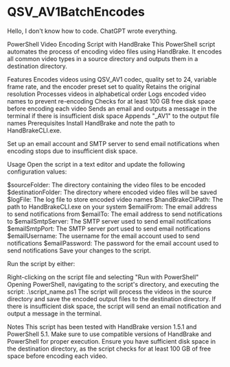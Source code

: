 # QSV_AV1BatchEncodes
Hello, I don't know how to code. ChatGPT wrote everything.


PowerShell Video Encoding Script with HandBrake
This PowerShell script automates the process of encoding video files using HandBrake. It encodes all common video types in a source directory and outputs them in a destination directory.

Features
Encodes videos using QSV_AV1 codec, quality set to 24, variable frame rate, and the encoder preset set to quality
Retains the original resolution
Processes videos in alphabetical order
Logs encoded video names to prevent re-encoding
Checks for at least 100 GB free disk space before encoding each video
Sends an email and outputs a message in the terminal if there is insufficient disk space
Appends "_AV1" to the output file names
Prerequisites
Install HandBrake and note the path to HandBrakeCLI.exe.

Set up an email account and SMTP server to send email notifications when encoding stops due to insufficient disk space.

Usage
Open the script in a text editor and update the following configuration values:

$sourceFolder: The directory containing the video files to be encoded
$destinationFolder: The directory where encoded video files will be saved
$logFile: The log file to store encoded video names
$handBrakeCliPath: The path to HandBrakeCLI.exe on your system
$emailFrom: The email address to send notifications from
$emailTo: The email address to send notifications to
$emailSmtpServer: The SMTP server used to send email notifications
$emailSmtpPort: The SMTP server port used to send email notifications
$emailUsername: The username for the email account used to send notifications
$emailPassword: The password for the email account used to send notifications
Save your changes to the script.

Run the script by either:

Right-clicking on the script file and selecting "Run with PowerShell"
Opening PowerShell, navigating to the script's directory, and executing the script: .\script_name.ps1
The script will process the videos in the source directory and save the encoded output files to the destination directory. If there is insufficient disk space, the script will send an email notification and output a message in the terminal.

Notes
This script has been tested with HandBrake version 1.5.1 and PowerShell 5.1. Make sure to use compatible versions of HandBrake and PowerShell for proper execution.
Ensure you have sufficient disk space in the destination directory, as the script checks for at least 100 GB of free space before encoding each video.

